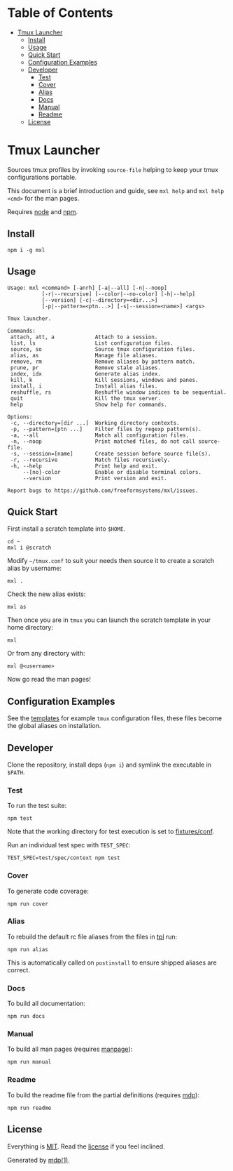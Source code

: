 Table of Contents
=================

* [Tmux Launcher](#tmux-launcher)
  * [Install](#install)
  * [Usage](#usage)
  * [Quick Start](#quick-start)
  * [Configuration Examples](#configuration-examples)
  * [Developer](#developer)
    * [Test](#test)
    * [Cover](#cover)
    * [Alias](#alias)
    * [Docs](#docs)
    * [Manual](#manual)
    * [Readme](#readme)
  * [License](#license)

Tmux Launcher
=============

Sources tmux profiles by invoking `source-file` helping to keep your tmux configurations portable.

This document is a brief introduction and guide, see `mxl help` and `mxl help <cmd>` for the man pages.

Requires [node](http://nodejs.org) and [npm](http://www.npmjs.org).

## Install

```
npm i -g mxl
```

## Usage

```
Usage: mxl <command> [-anrh] [-a|--all] [-n|--noop]
           [-r|--recursive] [--color|--no-color] [-h|--help]
           [--version] [-c|--directory=<dir...>]
           [-p|--pattern=<ptn...>] [-s|--session=<name>] <args>

Tmux launcher.

Commands:
 attach, att, a             Attach to a session.
 list, ls                   List configuration files.
 source, so                 Source tmux configuration files.
 alias, as                  Manage file aliases.
 remove, rm                 Remove aliases by pattern match.
 prune, pr                  Remove stale aliases.
 index, idx                 Generate alias index.
 kill, k                    Kill sessions, windows and panes.
 install, i                 Install alias files.
 reshuffle, rs              Reshuffle window indices to be sequential.
 quit                       Kill the tmux server.
 help                       Show help for commands.

Options:
 -c, --directory=[dir ...]  Working directory contexts.
 -p, --pattern=[ptn ...]    Filter files by regexp pattern(s).
 -a, --all                  Match all configuration files.
 -n, --noop                 Print matched files, do not call source-file.
 -s, --session=[name]       Create session before source file(s).
 -r, --recursive            Match files recursively.
 -h, --help                 Print help and exit.
     --[no]-color           Enable or disable terminal colors.
     --version              Print version and exit.

Report bugs to https://github.com/freeformsystems/mxl/issues.
```

## Quick Start

First install a scratch template into `$HOME`.

```
cd ~
mxl i @scratch
```

Modify `~/tmux.conf` to suit your needs then source it to create a scratch alias by username:

```
mxl .
```

Check the new alias exists:

```
mxl as
```

Then once you are in `tmux` you can launch the scratch template in your home directory:

```
mxl
```

Or from any directory with:

```
mxl @<username>
```

Now go read the man pages!

## Configuration Examples

See the [templates](https://github.com/freeformsystems/mxl/blob/master/conf/tpl) for example `tmux` configuration files, these files become the global aliases on installation.

## Developer

Clone the repository, install deps (`npm i`) and symlink the executable in `$PATH`.

### Test

To run the test suite:

```
npm test
```

Note that the working directory for test execution is set to [fixtures/conf](https://github.com/freeformsystems/mxl/blob/master/test/fixtures/conf).

Run an individual test spec with `TEST_SPEC`:

```
TEST_SPEC=test/spec/context npm test
```

### Cover

To generate code coverage:

```
npm run cover
```

### Alias

To rebuild the default rc file aliases from the files in [tpl](https://github.com/freeformsystems/mxl/blob/master/conf/tpl) run:

```
npm run alias
```

This is automatically called on `postinstall` to ensure shipped aliases are correct.

### Docs

To build all documentation:

```
npm run docs
```

### Manual

To build all man pages (requires [manpage](https://github.com/freeformsystems/cli-manpage)):

```
npm run manual
```

### Readme

To build the readme file from the partial definitions (requires [mdp](https://github.com/freeformsystems/mdp)):

```
npm run readme
```

## License

Everything is [MIT](http://en.wikipedia.org/wiki/MIT_License). Read the [license](https://github.com/freeformsystems/mxl/blob/master/LICENSE) if you feel inclined.

Generated by [mdp(1)](https://github.com/freeformsystems/mdp).

[node]: http://nodejs.org
[npm]: http://www.npmjs.org
[mdp]: https://github.com/freeformsystems/mdp
[manpage]: https://github.com/freeformsystems/cli-manpage
[nvm]: https://github.com/creationix/nvm
